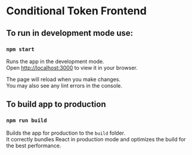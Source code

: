 # Conditional Token Frontend


## To run in development mode use:
### `npm start`

Runs the app in the development mode.\
Open [http://localhost:3000](http://localhost:3000) to view it in your browser.

The page will reload when you make changes.\
You may also see any lint errors in the console.

## To build app to production
### `npm run build`

Builds the app for production to the `build` folder.\
It correctly bundles React in production mode and optimizes the build for the best performance.

